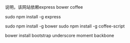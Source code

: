 说明，该网站依赖express bower coffee

sudo npm install -g express

sudo npm install -g bower
sudo npm install -g coffee-script

bower install bootstrap underscore moment backbone
